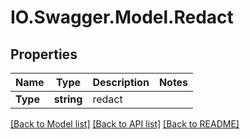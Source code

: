 # IO.Swagger.Model.Redact
## Properties

Name | Type | Description | Notes
------------ | ------------- | ------------- | -------------
**Type** | **string** | redact | 

[[Back to Model list]](../README.md#documentation-for-models) [[Back to API list]](../README.md#documentation-for-api-endpoints) [[Back to README]](../README.md)

